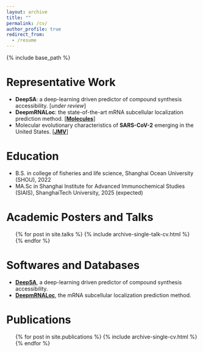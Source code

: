 ```yaml
---
layout: archive
title: ""
permalink: /cv/
author_profile: true
redirect_from:
  - /resume
---
```


{% include base_path %}

Representative Work
=====
* **DeepSA**: a deep-learning driven predictor of compound synthesis accessibility. \[*under review*\]
* **DeepmRNALoc**: the state-of-the-art mRNA subcellular localization prediction method. \[[**Molecules**](https://www.mdpi.com/1420-3049/28/5/2284)\]
* Molecular evolutionary characteristics of **SARS-CoV-2** emerging in the United States. \[[**JMV**](https://onlinelibrary.wiley.com/doi/10.1002/jmv.27331)\]

Education
======
* B.S. in college of fisheries and life science, Shanghai Ocean University (SHOU), 2022
* MA.Sc in Shanghai Institute for Advanced Immunochemical Studies (SIAIS), ShanghaiTech University, 2025 (expected)

Academic Posters and Talks
======
  <ul>{% for post in site.talks %}
    {% include archive-single-talk-cv.html %}
  {% endfor %}</ul>

Softwares and Databases
=====
* [**DeepSA**](https://bailab.siais.shanghaitech.edu.cn/deepsa), a deep-learning driven predictor of compound synthesis accessibility.
* [**DeepmRNALoc**](http://www.peng-lab.org:8080/mRNA/), the mRNA subcellular localization prediction method.

Publications
======
  <ul>{% for post in site.publications %}
    {% include archive-single-cv.html %}
  {% endfor %}</ul>

